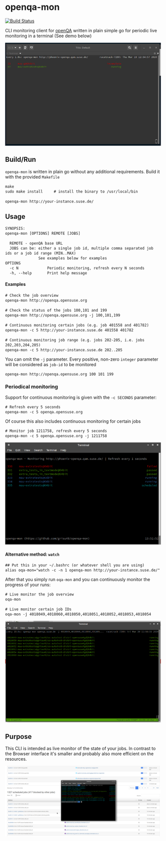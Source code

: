 # openqa-mon

[![Build Status](https://travis-ci.com/grisu48/openqa-mon.svg?branch=master)](https://travis-ci.com/grisu48/openqa-mon)

CLI monitoring client for [openQA](https://open.qa) written in plain simple go for periodic live monitoring in a terminal (See demo below)

![Demo of openqa-mon in action](demo.gif)

## Build/Run

`openqa-mon` is written in plain go without any additional requirements. Build it with the provided `Makefile`

    make
    sudo make install     # install the binary to /usr/local/bin
    
    openqa-mon http://your-instance.suse.de/


## Usage

    SYNOPSIS:
    openqa-mon [OPTIONS] REMOTE [JOBS]
    
      REMOTE - openQA base URL
      JOBS can be: either a single job id, multiple comma separated job ids or a job id range (MIN..MAX)
                   See examples below for examples
    OPTIONS
      -c N             Periodic monitoring, refresh every N seconds
      -h, --help       Print help message

#### Examples

	# Check the job overview
    openqa-mon http://openqa.opensuse.org
    
	# Check the status of the jobs 100,101 and 199
	openqa-mon http://openqa.opensuse.org -j 100,101,199
	
    # Continuous monitoring certain jobs (e.g. job 401558 and 401782)
    openqa-mon -c 5 http://your-instance.suse.de 401558 401782
	
    # Continuous monitoring job range (e.g. jobs 202-205, i.e. jobs 202,203,204,205)
    openqa-mon -c 5 http://your-instance.suse.de 202..205

You can omit the `-j` parameter. Every positive, non-zero `integer` parameter will be considered as `job-id` to be monitored

    openqa-mon http://openqa.opensuse.org 100 101 199

### Periodical monitoring

Support for continuous monitoring is given with the `-c SECONDS` parameter:

    # Refresh every 5 seconds
    openqa-mon -c 5 openqa.opensuse.org

Of course this also includes continuous monitoring for certain jobs

    # Monitor job 1211758, refresh every 5 seconds
    openqa-mon -c 5 openqa.opensuse.org -j 1211758

![Example of continous monitoring](OpenQA-Continous.png)

#### Alternative method: `watch`

    ## Put this in your ~/.bashrc (or whatever shell you are using)
    alias oqa-mon="watch -c -n 1 openqa-mon http://your-instance.suse.de/"

After that you simply run `oqa-mon` and you can continuously monitor the progress of your runs:

	# Live monitor the job overview
    oqa-mon
    
    # Live monitor certain job IDs
    oqa-mon -j 4018049,4018060,4018050,4018051,4018052,4018053,4018054

![openqa-mon in action](oqa.png)


## Purpose

This CLI is intended as live monitor of the state of your jobs. In contrast to the Browser interface it's smaller and probably also more efficient on the resources.

![Screenshot of openqa-mon in action vs the Browser in the background](Screenshot.png)
